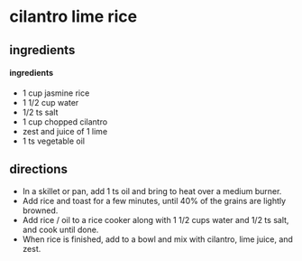 # cilantro lime rice
## ingredients

#### ingredients
- 1 cup jasmine rice
- 1 1/2 cup water
- 1/2 ts salt
- 1 cup chopped cilantro
- zest and juice of 1 lime
- 1 ts vegetable oil

## directions
- In a skillet or pan, add 1 ts oil and bring to heat over a medium burner.
- Add rice and toast for a few minutes, until 40% of the grains are lightly
  browned.
- Add rice / oil to a rice cooker along with 1 1/2 cups water and 1/2 ts salt, and cook until
  done.
- When rice is finished, add to a bowl and mix with cilantro, lime juice, and zest.
